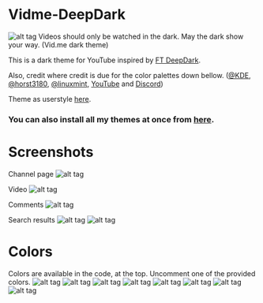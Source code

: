# Vidme-DeepDark
![alt tag](https://raw.githubusercontent.com/RaitaroH/Vidme-DeepDark/master/Images/Vidme%20-%20DeepDark.png)
Videos should only be watched in the dark. May the dark show your way. (Vid.me dark theme) 

This is a dark theme for YouTube inspired by [FT DeepDark](https://addons.mozilla.org/en-US/firefox/addon/ft-deepdark/?src=search).

Also, credit where credit is due for the color palettes down bellow. ([@KDE](https://github.com/KDE), [@horst3180](https://github.com/horst3180), [@linuxmint](https://github.com/linuxmint), [YouTube](https://www.youtube.com/) and [Discord](https://discordapp.com/))

Theme as userstyle [here](https://userstyles.org/styles/146161/vidme-deepdark).

### **You can also install all my themes at once from [here](https://github.com/RaitaroH/Import-All-Deepdark).**

# Screenshots
Channel page
![alt tag](https://raw.githubusercontent.com/RaitaroH/Vidme-DeepDark/master/Images/ChannelPage.png)

Video
![alt tag](https://raw.githubusercontent.com/RaitaroH/Vidme-DeepDark/master/Images/Video.png)

Comments
![alt tag](https://raw.githubusercontent.com/RaitaroH/Vidme-DeepDark/master/Images/Comments.png)

Search results
![alt tag](https://raw.githubusercontent.com/RaitaroH/Vidme-DeepDark/master/Images/SearchResults1.png)
![alt tag](https://raw.githubusercontent.com/RaitaroH/Vidme-DeepDark/master/Images/SearchResults2.png)

# Colors
Colors are available in the code, at the top. Uncomment one of the provided colors.
![alt tag](https://raw.githubusercontent.com/RaitaroH/Vidme-DeepDark/master/Images/ArcDarkColors.png)
![alt tag](https://raw.githubusercontent.com/RaitaroH/Vidme-DeepDark/master/Images/BreezeColors.png)
![alt tag](https://raw.githubusercontent.com/RaitaroH/Vidme-DeepDark/master/Images/DiscordColors.png)
![alt tag](https://raw.githubusercontent.com/RaitaroH/Vidme-DeepDark/master/Images/DeepDarkColors.png)
![alt tag](https://raw.githubusercontent.com/RaitaroH/Vidme-DeepDark/master/Images/FirefoxColors.png)
![alt tag](https://raw.githubusercontent.com/RaitaroH/Vidme-DeepDark/master/Images/Mint-Y-DarkColors.png)
![alt tag](https://raw.githubusercontent.com/RaitaroH/Vidme-DeepDark/master/Images/VertexColors.png)
![alt tag](https://raw.githubusercontent.com/RaitaroH/Vidme-DeepDark/master/Images/YouTubeColors.png)

